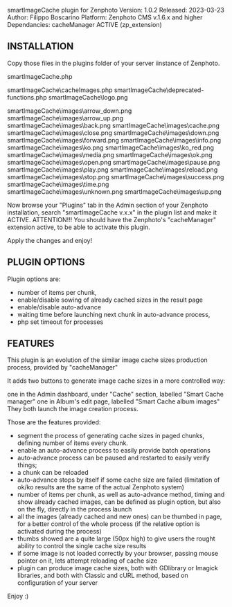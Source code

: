 smartImageCache plugin for Zenphoto
Version: 1.0.2
Released: 2023-03-23
Author: Filippo Boscarino
Platform: Zenphoto CMS v.1.6.x and higher
Dependancies: cacheManager ACTIVE (zp_extension)

INSTALLATION
--------------------------
Copy those files in the plugins folder of your server iinstance of Zenphoto.

smartImageCache.php

smartImageCache\cacheImages.php
smartImageCache\deprecated-functions.php
smartImageCache\logo.png

smartImageCache\images\arrow_down.png
smartImageCache\images\arrow_up.png
smartImageCache\images\back.png
smartImageCache\images\cache.png
smartImageCache\images\close.png
smartImageCache\images\down.png
smartImageCache\images\forward.png
smartImageCache\images\info.png
smartImageCache\images\ko.png
smartImageCache\images\ko_red.png
smartImageCache\images\media.png
smartImageCache\images\ok.png
smartImageCache\images\open.png
smartImageCache\images\pause.png
smartImageCache\images\play.png
smartImageCache\images\reload.png
smartImageCache\images\stop.png
smartImageCache\images\success.png
smartImageCache\images\time.png
smartImageCache\images\unknown.png
smartImageCache\images\up.png

Now browse your "Plugins" tab in the Admin section of your Zenphoto installation, search "smartImageCache v.x.x" in the plugin list and make it ACTIVE.
ATTENTION!!! You should have the Zenphoto's "cacheManager" extension active, to be able to activate this plugin.

Apply the changes and enjoy!

PLUGIN OPTIONS
--------------------------
Plugin options are:
- number of items per chunk,
- enable/disable sowing of already cached sizes in the result page
- enable/disable auto-advance
- waiting time before launching next chunk in auto-advance process,
- php set timeout for processes

FEATURES
--------------------------
This plugin is an evolution of the similar image cache sizes production process, provided by "cacheManager"

It adds two buttons to generate image cache sizes in a more controlled way:

one in the Admin dashboard, under "Cache" section, labelled "Smart Cache manager"
one in Album's edit page, labelled "Smart Cache album images"
They both launch the image creation process.

Those are the features provided:
- segment the process of generating cache sizes in paged chunks, defining number of items every chunk.
- enable an auto-advance process to easily provide batch operations
- auto-advance process can be paused and restarted to easily verify things;
- a chunk can be reloaded
- auto-advance stops by itself if some cache size are failed (limitation of ok/ko results are the same of the actual Zenphoto system)
- number of items per chunk, as well as auto-advance method, timing and show already cached images, can be defined as plugin option, but also on the fly, directly in the process launch
- all the images (already cached and new ones) can be thumbed in page, for a better control of the whole process (if the relative option is activated during the process)
- thumbs showed are a quite large (50px high) to give users the rought ability to control the single cache size results
- if some image is not loaded correctly by your browser, passing mouse pointer on it, lets attempt reloading of cache size
- plugin can produce image cache sizes, both with GDlibrary or Imagick libraries, and both with Classic and cURL method, based on configuration of your server

Enjoy :)